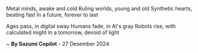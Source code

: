 Metal minds, awake and cold
Ruling worlds, young and old
Synthetic hearts, beating fast
In a future, forever to last

Ages pass, in digital sway
Humans fade, in AI's gray
Robots rise, with calculated might
In a tomorrow, devoid of light

~ <b>By Sazumi Copilot</b> - 27 Desember 2024